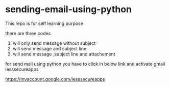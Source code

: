 # sending-email-using-python

This repo is for self learning purpose 


there are three codes 

1) will only send message without subject
2) will send message and subject line
3) will send message ,subject line and attachement


for send mail using python you have to click in below link and activate gmail lesssecureapps


https://myaccount.google.com/lesssecureapps
